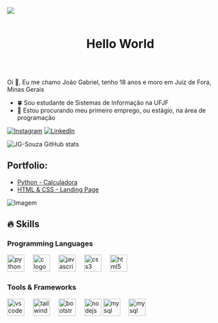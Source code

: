 <!--divisor-->
<img src="https://user-images.githubusercontent.com/73097560/115834477-dbab4500-a447-11eb-908a-139a6edaec5c.gif">

<!--título-->
<div id="user-content-toc">
  <ul align="center">
    <summary><h1 style="display: inline-block">Hello World</h1></summary>
</div>


<br>

<!-- Presentation -->
<p>
  Oi 👋, Eu me chamo João Gabriel, tenho 18 anos e moro em Juiz de Fora, Minas Gerais
  
  - 🍀 Sou estudante de Sistemas de Informação na UFJF
  - 🔭 Estou procurando meu primeiro emprego, ou estágio, na área de programação
</p>

<!-- Links -->
[![Instagram](https://img.shields.io/badge/Instagram-E4405F?style=for-the-badge&logo=instagram&logoColor=white)](https://www.instagram.com/heyybiiel/)
[![LinkedIn](https://img.shields.io/badge/LinkedIn-0077B5?style=for-the-badge&logo=linkedin&logoColor=white)](https://www.linkedin.com/in/jo%C3%A3o-gabriel-souza-aa18a2300/)

<!-- GithubStats -->
![JG-Souza GitHub stats](https://github-readme-stats.vercel.app/api?username=jg-souza&show_icons=true&theme=gotham)

<!-- Portfolio -->
## Portfolio:
- [Python - Calculadora](https://github.com/JG-Souza/Calculadora1)
- [HTML & CSS - Landing Page](https://github.com/JG-Souza/Landing-Page1)


<p align="left">
  <img align="center" src="https://github.com/VariableBee/VariableBee/assets/77739311/4e9f41af-6b57-49a7-b15a-74322e96b4d7" alt="Imagem">
</p>

## 🔥 Skills
<!-- Skills: Programming Languages -->
  </div>
  <p align="left">

</p>
  <div style="flex-basis: 48%;">
    <h3>Programming Languages</h3>
<div align="left">
  <img src="https://cdn.jsdelivr.net/gh/devicons/devicon/icons/python/python-original.svg" height="40" alt="python logo"  />
  <img width="12" />
  
  <img src="https://cdn.jsdelivr.net/gh/devicons/devicon/icons/c/c-original.svg" height="40" alt="c logo"  />
  <img width="12" />
  <img src="https://cdn.jsdelivr.net/gh/devicons/devicon/icons/javascript/javascript-original.svg" height="40" alt="javascript logo"  />
  <img width="12" />
  <img src="https://cdn.jsdelivr.net/gh/devicons/devicon/icons/css3/css3-original.svg" height="40" alt="css3 logo"  />
  <img width="12" />
  <img src="https://cdn.jsdelivr.net/gh/devicons/devicon/icons/html5/html5-original.svg" height="40" alt="html5 logo"  />

  <h3>Tools & Frameworks</h3>
  <div align="left">
  <img src="https://cdn.jsdelivr.net/gh/devicons/devicon/icons/vscode/vscode-original.svg" height="40" alt="vscode logo"  />
  <img width="12" />
  <img src="https://cdn.jsdelivr.net/gh/devicons/devicon/icons/tailwindcss/tailwindcss-original-wordmark.svg" height="40" alt="tailwindcss logo"  />
  <img width="12" />
  <img src="https://cdn.jsdelivr.net/gh/devicons/devicon/icons/bootstrap/bootstrap-original.svg" height="40" alt="bootstrap logo"  />
  <img width="12" />
  <img src="https://cdn.jsdelivr.net/gh/devicons/devicon/icons/nodejs/nodejs-original.svg" height="40" alt="nodejs logo"  />
  <img src="https://cdn.jsdelivr.net/gh/devicons/devicon/icons/mysql/mysql-original.svg" height="40" alt="mysql logo"  />
  <img width="12" />
  <img src="https://cdn.jsdelivr.net/gh/devicons/devicon@latest/icons/mongodb/mongodb-original-wordmark.svg" height="40" alt="mysql logo" />
  <img width="12" />
          
          
</div>

###
</div>

###




